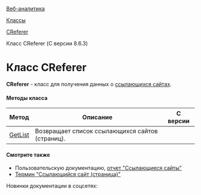 [Веб-аналитика](/api_help/statistic/index.php)

[Классы](/api_help/statistic/classes/index.php)

[CReferer](/api_help/statistic/classes/creferer/index.php)

Класс CReferer (С версии 8.6.3)

Класс CReferer
==============

**CReferer** - класс для получения данных о [ссылающихся сайтах](/api_help/statistic/terms.php#referer).

#### Методы класса

| Метод | Описание | С версии |
| --- | --- | --- |
| [GetList](/api_help/statistic/classes/creferer/getlist.php) | Возвращает список ссылающихся сайтов (страниц). |  |

#### Смотрите также

* Пользовательскую документацию, [отчет "Ссылающиеся сайты"](http://www.1c-bitrix.ru/user_help/statistic/referer_list.php)
* [Термин "Ссылающийся сайт (страница)"](/api_help/statistic/terms.php#referer)

Новинки документации в соцсетях: